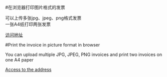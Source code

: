 #在浏览器打印图片格式的发票

可以上传多张jpg、jpeg、png格式发票 <br>一张A4纸打印两张发票

[访问地址](https://hlwen.github.io/web-print-invoice/index.html)


#Print the invoice in picture format in browser

You can upload multiple JPG, JPEG, PNG invoices and print two invoices on one A4 paper

[Access to the address](https://hlwen.github.io/web-print-invoice/index.html)
